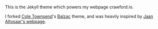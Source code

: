 This is the Jekyll theme which powers my webpage crawford.io. 

I forked [Cole Townsend](http://coletownsend.com)'s [Balzac](https://github.com/ColeTownsend/Balzac-for-Jekyll) theme, and was heavily inspired by [Jaan Altosaar's webpage](https://jaan.io). 
